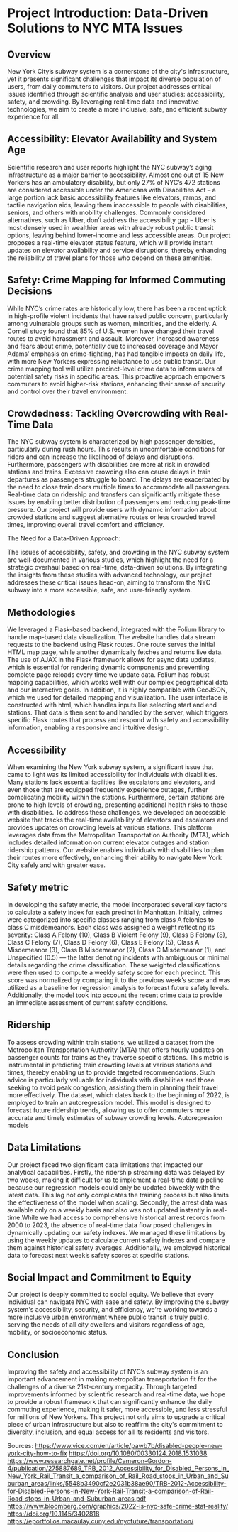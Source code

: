 <h1>Project Introduction: Data-Driven Solutions to NYC MTA Issues</h1>

## Overview
New York City’s subway system is a cornerstone of the city's infrastructure, yet it presents significant challenges that impact its diverse population of users, from daily commuters to visitors. Our project addresses critical issues identified through scientific analysis and user studies: accessibility, safety, and crowding. By leveraging real-time data and innovative technologies, we aim to create a more inclusive, safe, and efficient subway experience for all.

## Accessibility: Elevator Availability and System Age
Scientific research and user reports highlight the NYC subway’s aging infrastructure as a major barrier to accessibility. Almost one out of 15 New Yorkers has an ambulatory disability, but only 27% of NYC’s 472 stations are considered accessible under the Americans with Disabilities Act – a large portion lack basic accessibility features like elevators, ramps, and tactile navigation aids, leaving them inaccessible to people with disabilities, seniors, and others with mobility challenges. Commonly considered alternatives, such as Uber, don’t address the accessibility gap – Uber is most densely used in wealthier areas with already robust public transit options, leaving behind lower-income and less accessible areas. Our project proposes a real-time elevator status feature, which will provide instant updates on elevator availability and service disruptions, thereby enhancing the reliability of travel plans for those who depend on these amenities.

## Safety: Crime Mapping for Informed Commuting Decisions
While NYC’s crime rates are historically low, there has been a recent uptick in high-profile violent incidents that have raised public concern, particularly among vulnerable groups such as women, minorities, and the elderly. A Cornell study found that  85% of U.S. women have changed their travel routes to avoid harassment and assault. Moreover, increased awareness and fears about crime, potentially due to increased coverage and Mayor Adams’ emphasis on crime-fighting, has had tangible impacts on daily life, with more New Yorkers expressing reluctance to use public transit. Our crime mapping tool will utilize precinct-level crime data to inform users of potential safety risks in specific areas. This proactive approach empowers commuters to avoid higher-risk stations, enhancing their sense of security and control over their travel environment.

## Crowdedness: Tackling Overcrowding with Real-Time Data
The NYC subway system is characterized by high passenger densities, particularly during rush hours. This results in uncomfortable conditions for riders and can increase the likelihood of delays and disruptions. Furthermore, passengers with disabilities are more at risk in crowded stations and trains. Excessive crowding also can cause delays in train departures as passengers struggle to board. The delays are exacerbated by the need to close train doors multiple times to accommodate all passengers. Real-time data on ridership and transfers can significantly mitigate these issues by enabling better distribution of passengers and reducing peak-time pressure. Our project will provide users with dynamic information about crowded stations and suggest alternative routes or less crowded travel times, improving overall travel comfort and efficiency.

The Need for a Data-Driven Approach:

The issues of accessibility, safety, and crowding in the NYC subway system are well-documented in various studies, which highlight the need for a strategic overhaul based on real-time, data-driven solutions. By integrating the insights from these studies with advanced technology, our project addresses these critical issues head-on, aiming to transform the NYC subway into a more accessible, safe, and user-friendly system.

## Methodologies
We leveraged a Flask-based backend, integrated with the Folium library to handle map-based data visualization. The website handles data stream requests to the backend using Flask routes. One route serves the initial HTML map page, while another dynamically fetches and returns live data. The use of AJAX in the Flask framework allows for async data updates, which is essential for rendering dynamic components and preventing complete page reloads every time we update data. Folium has robust mapping capabilities, which works well with our complex geographical data and our interactive goals. In addition, it is highly compatible with GeoJSON, which we used for detailed mapping and visualization.
The user interface is constructed with html, which handles inputs like selecting start and end stations. That data is then sent to and handled by the server, which triggers specific Flask routes that process and respond with safety and accessibility information, enabling a responsive and intuitive design.

## Accessibility
When examining the New York subway system, a significant issue that came to light was its limited accessibility for individuals with disabilities. Many stations lack essential facilities like escalators and elevators, and even those that are equipped frequently experience outages, further complicating mobility within the stations. Furthermore, certain stations are prone to high levels of crowding, presenting additional health risks to those with disabilities. To address these challenges, we developed an accessible website that tracks the real-time availability of elevators and escalators and provides updates on crowding levels at various stations. This platform leverages data from the Metropolitan Transportation Authority (MTA), which includes detailed information on current elevator outages and station ridership patterns. Our website enables individuals with disabilities to plan their routes more effectively, enhancing their ability to navigate New York City safely and with greater ease.
## Safety metric
In developing the safety metric, the model incorporated several key factors to calculate a safety index for each precinct in Manhattan. Initially, crimes were categorized into specific classes ranging from class A felonies to class C misdemeanors. Each class was assigned a weight reflecting its severity: Class A Felony (10), Class B Violent Felony (9), Class B Felony (8), Class C Felony (7), Class D Felony (6), Class E Felony (5), Class A Misdemeanor (3), Class B Misdemeanor (2), Class C Misdemeanor (1), and Unspecified (0.5) — the latter denoting incidents with ambiguous or minimal details regarding the crime classification. These weighted classifications were then used to compute a weekly safety score for each precinct. This score was normalized by comparing it to the previous week’s score and was utilized as a baseline for regression analysis to forecast future safety levels. Additionally, the model took into account the recent crime data to provide an immediate assessment of current safety conditions.
## Ridership
To assess crowding within train stations, we utilized a dataset from the Metropolitan Transportation Authority (MTA) that offers hourly updates on passenger counts for trains as they traverse specific stations. This metric is instrumental in predicting train crowding levels at various stations and times, thereby enabling us to provide targeted recommendations. Such advice is particularly valuable for individuals with disabilities and those seeking to avoid peak congestion, assisting them in planning their travel more effectively. The dataset, which dates back to the beginning of 2022, is employed to train an autoregression model. This model is designed to forecast future ridership trends, allowing us to offer commuters more accurate and timely estimates of subway crowding levels.
Autoregression models
## Data Limitations
Our project faced two significant data limitations that impacted our analytical capabilities. Firstly, the ridership streaming data was delayed by two weeks, making it difficult for us to implement a real-time data pipeline because our regression models could only be updated biweekly with the latest data. This lag not only complicates the training process but also limits the effectiveness of the model when scaling. Secondly, the arrest data was available only on a weekly basis and also was not updated instantly in real-time.While we had access to comprehensive historical arrest records from 2000 to 2023, the absence of real-time data flow posed challenges in dynamically updating our safety indexes. We managed these limitations by using the weekly updates to calculate current safety indexes and compare them against historical safety averages. Additionally, we employed historical data to forecast next week’s safety scores at specific stations.
## Social Impact and Commitment to Equity
Our project is deeply committed to social equity. We believe that every individual can navigate NYC with ease and safety. By improving the subway system's accessibility, security, and efficiency, we’re working towards a more inclusive urban environment where public transit is truly public, serving the needs of all city dwellers and visitors regardless of age, mobility, or socioeconomic status.
## Conclusion
Improving the safety and accessibility of NYC’s subway system is an important advancement in making metropolitan transportation fit for the challenges of a diverse 21st-century megacity. Through targeted improvements informed by scientific research and real-time data, we hope to provide a robust framework that can significantly enhance the daily commuting experience, making it safer, more accessible, and less stressful for millions of New Yorkers. This project not only aims to upgrade a critical piece of urban infrastructure but also to reaffirm the city's commitment to diversity, inclusion, and equal access for all its residents and visitors.


Sources:
https://www.vice.com/en/article/pawb7b/disabled-people-new-york-city-how-to-fix
https://doi.org/10.1080/00330124.2018.1531038
https://www.researchgate.net/profile/Cameron-Gordon-4/publication/275887689_TRB_2012_Accessibility_for_Disabled_Persons_in_New_York_Rail_Transit_a_comparison_of_Rail_Road_stops_in_Urban_and_Suburban_areas/links/5548b3490cf2e2031b38ae90/TRB-2012-Accessibility-for-Disabled-Persons-in-New-York-Rail-Transit-a-comparison-of-Rail-Road-stops-in-Urban-and-Suburban-areas.pdf
https://www.bloomberg.com/graphics/2022-is-nyc-safe-crime-stat-reality/
https://doi.org/10.1145/3402818 
https://eportfolios.macaulay.cuny.edu/nycfuture/transportation/

